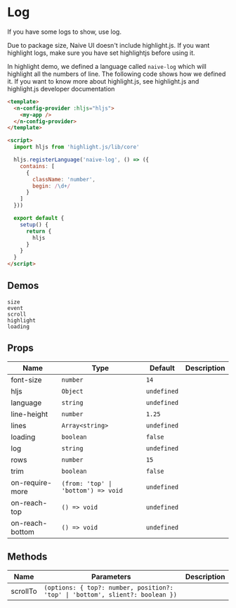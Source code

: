 # Log

<!--single-column-->

If you have some logs to show, use log.

<n-alert title="Note" type="warning" style="margin-bottom: 16px;">
  Due to package size, Naive UI doesn't include highlight.js. If you want highlight logs, make sure you have set highlightjs before using it.
</n-alert>

In highlight demo, we defined a language called `naive-log` which will highlight all the numbers of line. The following code shows how we defined it. If you want to know more about highlight.js, see <n-a href="https://highlightjs.org/">highlight.js</n-a> and <n-a href="https://highlightjs.readthedocs.io/en/latest/index.html">highlight.js developer documentation</n-a>

```html
<template>
  <n-config-provider :hljs="hljs">
    <my-app />
  </n-config-provider>
</template>

<script>
  import hljs from 'highlight.js/lib/core'

  hljs.registerLanguage('naive-log', () => ({
    contains: [
      {
        className: 'number',
        begin: /\d+/
      }
    ]
  }))

  export default {
    setup() {
      return {
        hljs
      }
    }
  }
</script>
```

## Demos

```demo
size
event
scroll
highlight
loading
```

## Props

| Name | Type | Default | Description |
| --- | --- | --- | --- |
| font-size | `number` | `14` |  |
| hljs | `Object` | `undefined` |  |
| language | `string` | `undefined` |  |
| line-height | `number` | `1.25` |  |
| lines | `Array<string>` | `undefined` |  |
| loading | `boolean` | `false` |  |
| log | `string` | `undefined` |  |
| rows | `number` | `15` |  |
| trim | `boolean` | `false` |  |
| on-require-more | `(from: 'top' \| 'bottom') => void` | `undefined` |  |
| on-reach-top | `() => void` | `undefined` |  |
| on-reach-bottom | `() => void` | `undefined` |  |

## Methods

| Name | Parameters | Description |
| --- | --- | --- |
| scrollTo | `(options: { top?: number, position?: 'top' \| 'bottom', slient?: boolean })` |  |
